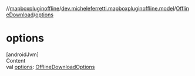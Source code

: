//[mapboxpluginoffline](../../../index.md)/[dev.micheleferretti.mapboxpluginoffline.model](../index.md)/[OfflineDownload](index.md)/[options](options.md)



# options  
[androidJvm]  
Content  
val [options](options.md): [OfflineDownloadOptions](../-offline-download-options/index.md)  



